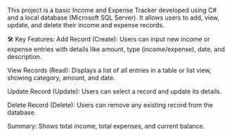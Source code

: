 This project is a basic Income and Expense Tracker developed using C# and a local database (Microsoft SQL Server). It allows users to add, view, update, and delete their income and expense records.

🛠️ Key Features:
Add Record (Create): Users can input new income or expense entries with details like amount, type (income/expense), date, and description.

View Records (Read): Displays a list of all entries in a table or list view, showing category, amount, and date.

Update Record (Update): Users can select a record and update its details.

Delete Record (Delete): Users can remove any existing record from the database.

Summary: Shows total income, total expenses, and current balance.
